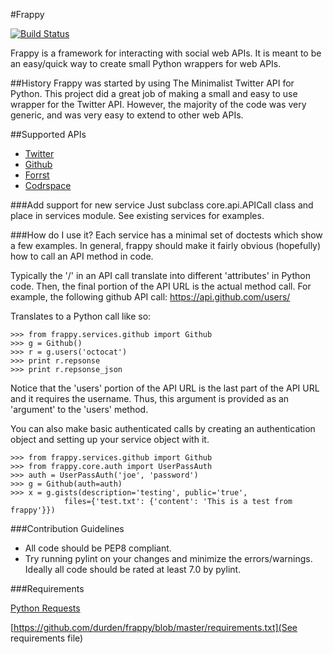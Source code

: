 #Frappy

[![Build Status](https://secure.travis-ci.org/durden/frappy.png)](http://travis-ci.org/durden/frappy?branch=master)

Frappy is a framework for interacting with social web APIs.  It is meant to be
an easy/quick way to create small Python wrappers for web APIs.

##History
Frappy was started by using The Minimalist Twitter API for Python.  This
project did a great job of making a small and easy to use wrapper for the
Twitter API.  However, the majority of the code was very generic, and was very
easy to extend to other web APIs.

##Supported APIs

* [Twitter](http://twitter.com)
* [Github](http://github.com)
* [Forrst](http://forrst.com)
* [Codrspace](http://codrspace.com)

###Add support for new service
Just subclass core.api.APICall class and place in services module.  See
existing services for examples.

###How do I use it?
Each service has a minimal set of doctests which show a few examples.  In
general, frappy should make it fairly obvious (hopefully) how to call an API
method in code.

Typically the '/' in an API call translate into different 'attributes' in
Python code.  Then, the final portion of the API URL is the actual method call.
For example, the following github API call:
    https://api.github.com/users/

Translates to a Python call like so:

    >>> from frappy.services.github import Github
    >>> g = Github()
    >>> r = g.users('octocat')
    >>> print r.repsonse
    >>> print r.repsonse_json

Notice that the 'users' portion of the API URL is the last part of the API URL
and it requires the username.  Thus, this argument is provided as an 'argument'
to the 'users' method.

You can also make basic authenticated calls by creating an authentication object
and setting up your service object with it.

    >>> from frappy.services.github import Github
    >>> from frappy.core.auth import UserPassAuth
    >>> auth = UserPassAuth('joe', 'password')
    >>> g = Github(auth=auth)
    >>> x = g.gists(description='testing', public='true',
                files={'test.txt': {'content': 'This is a test from frappy'}})

###Contribution Guidelines

* All code should be PEP8 compliant.
* Try running pylint on your changes and minimize the errors/warnings.  Ideally
  all code should be rated at least 7.0 by pylint.

###Requirements

[Python Requests](https://github.com/kennethreitz/requests)

[https://github.com/durden/frappy/blob/master/requirements.txt](See requirements file)
